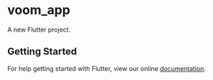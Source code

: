 # voom_app

A new Flutter project.

## Getting Started

For help getting started with Flutter, view our online
[documentation](https://flutter.io/).
